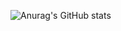 ![Anurag's GitHub stats](https://github-readme-stats.vercel.app/api?username=gr1ffin&show_icons=true&theme=dracula)
